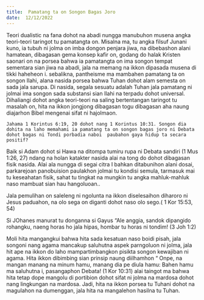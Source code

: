 ```yaml
---
title:  Pamatang ta on Songon Bagas Joro
date:  12/12/2022
---
```


Teori dualistic  na fana dohot na abadi nungga manubuhon musena angka teori-teori taringot tu pamatangta on. Misalna ma, tu angka filsuf Junani  kuno, ia tubuh ni jolma on imba dongon penjara jiwa, na dibebashon alani hamatean, dibagasan gema  konsep kafir on, godang do halak Kristen  saonari on na porsea bahwa ia pamatangta on ima songon tempat sementara sian jiwa na abadi, jala na memang na ikkon dipasada musena di tikki haheheon i. sebalikna, pantheisme ma mambahen  pamatang ta  on songon  Ilahi, alana nasida porsea bahwa Tuhan dohot alam semesta on sada jala sarupa. Di nasida, segala sesuatu adalah Tuhan jala pamatang ni jolmai ima songon sada substansi sian Ilahi na terpadu dohot universal. Dihaliangi dohot angka teori-teori na saling bertentangan taringot tu  masalah on, hita na ikkon jongjong  dibagasan togu dibagasan aha naung diajarhon Bibel  mengenai sifat ni hajolmaon.

`Jahama 1 Korintus 6:19, 20 dohot nang 1 Korintus 10:31. Songon dia dohita na laho memahami ia pamatang ta on songon bagas joro ni Debata dohot bagas ni Tondi porbadia naboi  paubahon gaya hidup ta secara positif?`

Baik si Adam dohot si Hawa na ditompa tumiru rupa ni Debata sandiri (1 Mus 1:26, 27) ndang  na holan katakter nasida alai na tong do dohot dibagasan fisik nasida. Alai ala nungga di segai citra I bahkan ditabunihon alani dosai, parkarejoan panobuision paulakhon jolmai tu kondisi semula, tarmasuk mai tu keseahatan fisik, sahat tu tingkat na mungkin tu angka mahluk-mahluk naso mambuat sian  hau hangoluoan..

Jala pemulihan on saleleng ni ngolunta na ikkon diselesaihon diharoro ni Jesus paduahon, na olo sega on  diganti dohot naso olo sego.( 1 Kor 15:53, 54)

Si JOhanes manurat tu donganna si Gayus  “Ale anggia, sandok dipangido rohangku, naeng horas ho jala hipas, hombar tu horas ni tondim! (3 Joh 1:2)

Moli hita mangangkui bahwa hita sada kesatuan naso boidi pisah, jala songoni  nang agama mancakup saluhutna aspek parngoluon ni jolma, jala hit ape na ikkon do laho mampartimbangkon pisikta songon kewajiban ni agama. Hita ikkon dibimbing sian prinsip naung diilhamhon “ Onpe, na mangan manang na minum hamu, manang dia pe diula hamu: Bahen hamu ma saluhutna i, pasangaphon Debata! (1 Kor 10:31) alai  taingot ma bahwa hita tetap dope mangolu di portibion dohot sifat ni jolma na mardosa dohot nang lingkungan  na mardosa. Jadi, hita na ikkon  porsea tu Tuhani dohot na magulahon na dumenggan, jala hita na  mangalehon  hasilna tu Tuhan.
